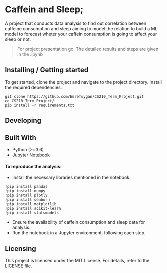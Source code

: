 # Caffein and Sleep;

A project that conducts data analysis to find out correlation between caffeine consumption and sleep aiming to model the relation to build a ML model to forecast wheter your caffein consumption is going to affect your sleep or not.

> For project presentation go: 
> The detailed results and steps are given in the .ipynb

## Installing / Getting started

To get started, clone the project and navigate to the project directory. Install the required dependencies:

```shell
git clone https://github.com/EmreTuygan/CS210_Term_Project.git
cd CS210_Term_Project/
pip install -r requirements.txt
```

## Developing

## Built With
- Python (>=3.6)
- Jupyter Notebook
  
#### To reproduce the analysis:
- Install the necessary libraries mentioned in the notebook.
```shell
!pip install pandas
!pip install numpy
!pip install plotly
!pip install seaborn
!pip install matplotlib
!pip install scikit-learn
!pip install statsmodels
```
- Ensure the availability of caffein consumption and sleep data for analysis.
- Run the notebook in a Jupyter environment, following each step.

## Licensing
This project is licensed under the MIT License. For details, refer to the LICENSE file.
